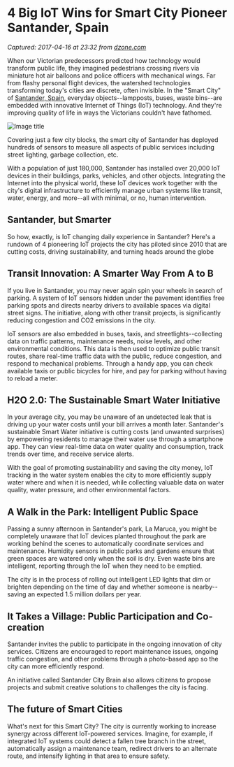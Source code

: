 # 4 Big IoT Wins for Smart City Pioneer Santander, Spain

_Captured: 2017-04-16 at 23:32 from [dzone.com](https://dzone.com/articles/4-big-iot-wins-for-smart-city-pioneer-santander-sp?edition=290924&utm_source=Daily%20Digest&utm_medium=email&utm_campaign=dd%202017-04-16)_

When our Victorian predecessors predicted how technology would transform public life, they imagined pedestrians crossing rivers via miniature hot air balloons and police officers with mechanical wings. Far from flashy personal flight devices, the watershed technologies transforming today's cities are discrete, often invisible. In the "Smart City" of [Santander, Spain](http://www.smartsantander.eu/), everyday objects--lampposts, buses, waste bins--are embedded with innovative Internet of Things (IoT) technology. And they're improving quality of life in ways the Victorians couldn't have fathomed.

![Image title](http://blog.ubidots.com/hs-fs/hubfs/images/%C2%A9-Smart-Santander-Sensors.png?t=1492013649551&width=1024&name=%C2%A9-Smart-Santander-Sensors.png)

Covering just a few city blocks, the smart city of Santander has deployed hundreds of sensors to measure all aspects of public services including street lighting, garbage collection, etc.

With a population of just 180,000, Santander has installed over 20,000 IoT devices in their buildings, parks, vehicles, and other objects. Integrating the Internet into the physical world, these IoT devices work together with the city's digital infrastructure to efficiently manage urban systems like transit, water, energy, and more--all with minimal, or no, human intervention.

## **Santander, but Smarter**

So how, exactly, is IoT changing daily experience in Santander? Here's a rundown of 4 pioneering IoT projects the city has piloted since 2010 that are cutting costs, driving sustainability, and turning heads around the globe

## **Transit Innovation: A Smarter Way From A to B**

If you live in Santander, you may never again spin your wheels in search of parking. A system of IoT sensors hidden under the pavement identifies free parking spots and directs nearby drivers to available spaces via digital street signs. The initiative, along with other transit projects, is significantly reducing congestion and CO2 emissions in the city.

IoT sensors are also embedded in buses, taxis, and streetlights--collecting data on traffic patterns, maintenance needs, noise levels, and other environmental conditions. This data is then used to optimize public transit routes, share real-time traffic data with the public, reduce congestion, and respond to mechanical problems. Through a handy app, you can check available taxis or public bicycles for hire, and pay for parking without having to reload a meter.

## **H2O 2.0: The Sustainable Smart Water Initiative**

In your average city, you may be unaware of an undetected leak that is driving up your water costs until your bill arrives a month later. Santander's sustainable Smart Water initiative is cutting costs (and unwanted surprises) by empowering residents to manage their water use through a smartphone app. They can view real-time data on water quality and consumption, track trends over time, and receive service alerts.

With the goal of promoting sustainability and saving the city money, IoT tracking in the water system enables the city to more efficiently supply water where and when it is needed, while collecting valuable data on water quality, water pressure, and other environmental factors.

## **A Walk in the Park: Intelligent Public Space**

Passing a sunny afternoon in Santander's park, La Maruca, you might be completely unaware that IoT devices planted throughout the park are working behind the scenes to automatically coordinate services and maintenance. Humidity sensors in public parks and gardens ensure that green spaces are watered only when the soil is dry. Even waste bins are intelligent, reporting through the IoT when they need to be emptied.

The city is in the process of rolling out intelligent LED lights that dim or brighten depending on the time of day and whether someone is nearby--saving an expected 1.5 million dollars per year.

## **It Takes a Village: Public Participation and Co-creation**

Santander invites the public to participate in the ongoing innovation of city services. Citizens are encouraged to report maintenance issues, ongoing traffic congestion, and other problems through a photo-based app so the city can more efficiently respond.

An initiative called Santander City Brain also allows citizens to propose projects and submit creative solutions to challenges the city is facing.

## **The future of Smart Cities**

What's next for this Smart City? The city is currently working to increase synergy across different IoT-powered services. Imagine, for example, if integrated IoT systems could detect a fallen tree branch in the street, automatically assign a maintenance team, redirect drivers to an alternate route, and intensify lighting in that area to ensure safety.
